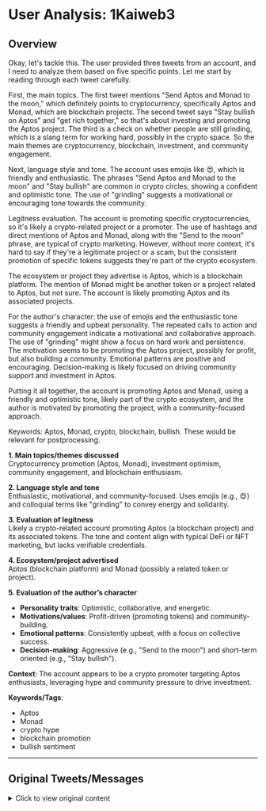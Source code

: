 # User Analysis: 1Kaiweb3

## Overview

<think>
Okay, let's tackle this. The user provided three tweets from an account, and I need to analyze them based on five specific points. Let me start by reading through each tweet carefully.

First, the main topics. The first tweet mentions "Send Aptos and Monad to the moon," which definitely points to cryptocurrency, specifically Aptos and Monad, which are blockchain projects. The second tweet says "Stay bullish on Aptos" and "get rich together," so that's about investing and promoting the Aptos project. The third is a check on whether people are still grinding, which is a slang term for working hard, possibly in the crypto space. So the main themes are cryptocurrency, blockchain, investment, and community engagement.

Next, language style and tone. The account uses emojis like 😍, which is friendly and enthusiastic. The phrases "Send Aptos and Monad to the moon" and "Stay bullish" are common in crypto circles, showing a confident and optimistic tone. The use of "grinding" suggests a motivational or encouraging tone towards the community.

Legitness evaluation. The account is promoting specific cryptocurrencies, so it's likely a crypto-related project or a promoter. The use of hashtags and direct mentions of Aptos and Monad, along with the "Send to the moon" phrase, are typical of crypto marketing. However, without more context, it's hard to say if they're a legitimate project or a scam, but the consistent promotion of specific tokens suggests they're part of the crypto ecosystem.

The ecosystem or project they advertise is Aptos, which is a blockchain platform. The mention of Monad might be another token or a project related to Aptos, but not sure. The account is likely promoting Aptos and its associated projects.

For the author's character: the use of emojis and the enthusiastic tone suggests a friendly and upbeat personality. The repeated calls to action and community engagement indicate a motivational and collaborative approach. The use of "grinding" might show a focus on hard work and persistence. The motivation seems to be promoting the Aptos project, possibly for profit, but also building a community. Emotional patterns are positive and encouraging. Decision-making is likely focused on driving community support and investment in Aptos.

Putting it all together, the account is promoting Aptos and Monad, using a friendly and optimistic tone, likely part of the crypto ecosystem, and the author is motivated by promoting the project, with a community-focused approach.

Keywords: Aptos, Monad, crypto, blockchain, bullish. These would be relevant for postprocessing.
</think>

**1. Main topics/themes discussed**  
Cryptocurrency promotion (Aptos, Monad), investment optimism, community engagement, and blockchain enthusiasm.  

**2. Language style and tone**  
Enthusiastic, motivational, and community-focused. Uses emojis (e.g., 😍) and colloquial terms like "grinding" to convey energy and solidarity.  

**3. Evaluation of legitness**  
 Likely a crypto-related account promoting Aptos (a blockchain project) and its associated tokens. The tone and content align with typical DeFi or NFT marketing, but lacks verifiable credentials.  

**4. Ecosystem/project advertised**  
Aptos (blockchain platform) and Monad (possibly a related token or project).  

**5. Evaluation of the author’s character**  
- **Personality traits**: Optimistic, collaborative, and energetic.  
- **Motivations/values**: Profit-driven (promoting tokens) and community-building.  
- **Emotional patterns**: Consistently upbeat, with a focus on collective success.  
- **Decision-making**: Aggressive (e.g., "Send to the moon") and short-term oriented (e.g., "Stay bullish").  

**Context**: The account appears to be a crypto promoter targeting Aptos enthusiasts, leveraging hype and community pressure to drive investment.  

**Keywords/Tags**:  
- Aptos  
- Monad  
- crypto hype  
- blockchain promotion  
- bullish sentiment
---
## Original Tweets/Messages

<details>
<summary>Click to view original content</summary>

| Type | Content |
|------|---------|
| messages | Good morning to all grinders 😍

Send Aptos and Monad to the moon! https://t.co/nj8oIhUSs9 |
| messages | Stay bullish on Aptos.  

And let's get rich together. |
| messages | Active check!

You still grinding rn ? |

</details>
